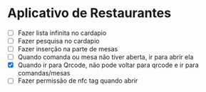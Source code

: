 # Aplicativo de Restaurantes

- [ ] Fazer lista infinita no cardapio
- [ ] Fazer pesquisa no cardapio
- [ ] Fazer inserção na parte de mesas
- [ ] Quando comanda ou mesa não tiver aberta, ir para abrir ela
- [x] Quando ir para Qrcode, não pode voltar para qrcode e ir para comandas/mesas
- [ ] Fazer permissão de nfc tag quando abrir
